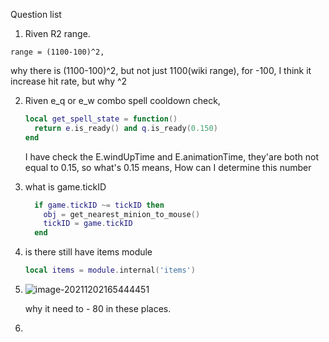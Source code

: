 Question list

1.  Riven R2 range.

   ` range = (1100-100)^2, `

   why there is (1100-100)^2,  but not just 1100(wiki range), for -100, I think it increase hit rate, but why ^2

2.  Riven e_q or e_w combo spell cooldown check,

    ```lua
    local get_spell_state = function()
      return e.is_ready() and q.is_ready(0.150)
    end
    ```

      I have check the E.windUpTime  and E.animationTime, they'are both not equal to 0.15,  so what's 0.15 means, How can I determine this number
    
3.  what is game.tickID

    ```lua
      if game.tickID ~= tickID then
        obj = get_nearest_minion_to_mouse()
        tickID = game.tickID
      end
    ```

4.  is there still have items module

    ```lua
    local items = module.internal('items')
    ```

5.  ![image-20211202165444451](C:\Users\Yez\AppData\Roaming\Typora\typora-user-images\image-20211202165444451.png)

    why it need to - 80 in these places. 

6.  